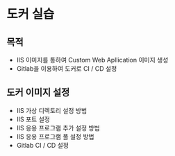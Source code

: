 # 도커 실습
## 목적
- IIS 이미지를 통하여 Custom Web Apllication 이미지 생성
- Gitlab을 이용하여 도커로 CI / CD 설정

## 도커 이미지 설정 
- IIS 가상 디렉토리 설정 방법
- IIS 포트 설정
- IIS 응용 프로그램 추가 설정 방법
- IIS 응용 프로그램 풀 설정 방법
- Gitlab CI / CD 설정
